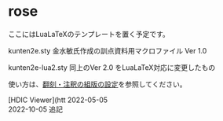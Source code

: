 # rose

ここにはLuaLaTeXのテンプレートを置く予定です。

kunten2e.sty 金水敏氏作成の訓点資料用マクロファイル Ver 1.0

kunten2e-lua2.sty 同上のVer 2.0 をLuaLaTeX対応に変更したもの

使い方は、[翻刻・注釈の組版の設定](https://shikeda.github.io/docs/notes/krm-main/notes-output/)を参照してください。

[HDIC Viewer](htt
2022-05-05  
2022-10-05 追記

